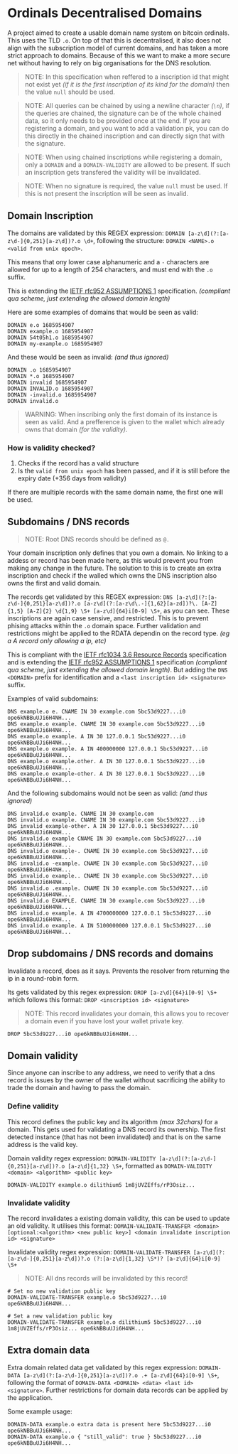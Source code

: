 # Ordinals Decentralised Domains

A project aimed to create a usable domain name system on bitcoin ordinals. This uses the TLD `.o`. On top of that this is decentralised, it also does not align with the subscription model of current domains, and has taken a more strict approach to domains. Because of this we want to make a more secure net without having to rely on big organisations for the DNS resolution.

> NOTE: In this specification when reffered to a inscription id that might not exist yet *(if it is the first inscription of its kind for the domain)* then the value `null` should be used.

> NOTE: All queries can be chained by using a newline character *(`\n`)*, if the queries are chained, the signature can be of the whole chained data, so it only needs to be provided once at the end. If you are registering a domain, and you want to add a validation pk, you can do this directly in the chained inscription and can directly sign that with the signature.

> NOTE: When using chained inscriptions while registering a domain, only a `DOMAIN` and a `DOMAIN-VALIDITY` are allowed to be present. If such an inscription gets transfered the validity will be invalidated.

> NOTE: When no signature is required, the value `null` must be used. If this is not present the inscription will be seen as invalid.

## Domain Inscription

The domains are validated by this REGEX expression: `DOMAIN [a-z\d](?:[a-z\d-]{0,251}[a-z\d])?.o \d+`, following the structure: `DOMAIN <NAME>.o <valid from unix epoch>`.

This means that ony lower case alphanumeric and a `-` characters are allowed for up to a length of 254 characters, and must end with the `.o` suffix.

This is extending the [IETF rfc952 ASSUMPTIONS 1](https://www.ietf.org/rfc/rfc952.txt) specification. *(compliant qua scheme, just extending the allowed domain length)*

Here are some examples of domains that would be seen as valid:
```
DOMAIN e.o 1685954907
DOMAIN example.o 1685954907 
DOMAIN 54t05h1.o 1685954907
DOMAIN my-example.o 1685954907 
```
And these would be seen as invalid: *(and thus ignored)*
```
DOMAIN .o 1685954907 
DOMAIN *.o 1685954907 
DOMAIN invalid 1685954907 
DOMAIN INVALID.o 1685954907 
DOMAIN -invalid.o 1685954907 
DOMAIN invalid.o
```

> WARNING: When inscribing only the first domain of its instance is seen as valid. And a prefference is given to the wallet which already owns that domain *(for the validity)*.

### How is validity checked?

1. Checks if the record has a valid structure
2. Is the `valid from unix epoch` has been passed, and if it is still before the expiry date (+356 days from validity)

If there are multiple records with the same domain name, the first one will be used.

## Subdomains / DNS records

> NOTE: Root DNS records should be defined as `@.`

Your domain inscription only defines that you own a domain. No linking to a addess or record has been made here, as this would prevent you from making any change in the future. The solution to this is to create an extra inscription and check if the walled which owns the DNS inscription also owns the first and valid domain. 

The records get validated by this REGEX expression: `DNS [a-z\d](?:[a-z\d-]{0,251}[a-z\d])?.o [a-z\d](?:[a-z\d\.-]{1,62}[a-zd])?\. [A-Z]{1,5} [A-Z]{2} \d{1,9} \S+ [a-z\d]{64}i[0-9] \S+`, as you can see. These inscriptions are again case sensive, and restricted. This is to prevent phising attacks within the `.o` domain space. Further validation and restrictions might be applied to the RDATA dependin on the record type. *(eg a A record only allowing a ip, etc)*

This is compliant with the [IETF rfc1034 3.6 Resource Records](https://www.ietf.org/rfc/rfc1034.txt) specification and is extending the [IETF rfc952 ASSUMPTIONS 1](https://www.ietf.org/rfc/rfc952.txt) specification *(compliant qua scheme, just extending the allowed domain length)*. But adding the `DNS <DOMAIN>` prefix for identification and a `<last inscription id> <signature>` suffix.

Examples of valid subdomains:
```
DNS example.o e. CNAME IN 30 example.com 5bc53d9227...i0 ope6kNBBuUJi6H4NH...
DNS example.o example. CNAME IN 30 example.com 5bc53d9227...i0 ope6kNBBuUJi6H4NH...
DNS example.o example. A IN 30 127.0.0.1 5bc53d9227...i0 ope6kNBBuUJi6H4NH...
DNS example.o example. A IN 400000000 127.0.0.1 5bc53d9227...i0 ope6kNBBuUJi6H4NH...
DNS example.o example.other. A IN 30 127.0.0.1 5bc53d9227...i0 ope6kNBBuUJi6H4NH...
DNS example.o example-other. A IN 30 127.0.0.1 5bc53d9227...i0 ope6kNBBuUJi6H4NH...
```
And the following subdomains would not be seen as valid: *(and thus ignored)*
```
DNS invalid.o example. CNAME IN 30 example.com
DNS invalid.o example. CNAME IN 30 example.com 5bc53d9227...i0
DNS invalid example-other. A IN 30 127.0.0.1 5bc53d9227...i0 ope6kNBBuUJi6H4NH...
DNS invalid.o example CNAME IN 30 example.com 5bc53d9227...i0 ope6kNBBuUJi6H4NH...
DNS invalid.o example-. CNAME IN 30 example.com 5bc53d9227...i0 ope6kNBBuUJi6H4NH...
DNS invalid.o -example. CNAME IN 30 example.com 5bc53d9227...i0 ope6kNBBuUJi6H4NH...
DNS invalid.o example.. CNAME IN 30 example.com 5bc53d9227...i0 ope6kNBBuUJi6H4NH...
DNS invalid.o .example. CNAME IN 30 example.com 5bc53d9227...i0 ope6kNBBuUJi6H4NH...
DNS invalid.o EXAMPLE. CNAME IN 30 example.com 5bc53d9227...i0 ope6kNBBuUJi6H4NH...
DNS invalid.o example. A IN 4700000000 127.0.0.1 5bc53d9227...i0 ope6kNBBuUJi6H4NH...
DNS invalid.o example. A IN 5100000000 127.0.0.1 5bc53d9227...i0 ope6kNBBuUJi6H4NH...
```

## Drop subdomains / DNS records and domains

Invalidate a record, does as it says. Prevents the resolver from returning the ip in a round-robin form.

Its gets validated by this regex expression: `DROP [a-z\d]{64}i[0-9] \S+` which follows this format: `DROP <inscription id> <signature>`

> NOTE: This record invalidates your domain, this allows you to recover a domain even if you have lost your wallet private key. 

```
DROP 5bc53d9227...i0 ope6kNBBuUJi6H4NH...
```

## Domain validity

Since anyone can inscribe to any address, we need to verify that a dns record is issues by the owner of the wallet without sacrificing the ability to trade the domain and having to pass the domain.  

### Define validity

This record defines the public key and its algorithm *(max 32chars)* for a domain. This gets used for validating a DNS record its ownership. The first detected instance (that has not been invalidated) and that is on the same address is the valid key.

Domain validity regex expression: `DOMAIN-VALIDITY [a-z\d](?:[a-z\d-]{0,251}[a-z\d])?.o [a-z\d]{1,32} \S+`, formatted as `DOMAIN-VALIDITY <domain> <algorithm> <public key>` 

```
DOMAIN-VALIDITY example.o dilithium5 1m8jUVZEffs/rP3Osiz...
```

### Invalidate validity

The record invalidates a existing domain validity, this can be used to update an old validity. It utilises this format: `DOMAIN-VALIDATE-TRANSFER <domain> [optional:<algorithm> <new public key>] <domain invalidate inscription id> <signature>`

Invalidate validity regex expression: `DOMAIN-VALIDATE-TRANSFER [a-z\d](?:[a-z\d-]{0,251}[a-z\d])?.o (?:[a-z\d]{1,32} \S*)? [a-z\d]{64}i[0-9] \S+`

> NOTE: All dns records will be invalidated by this record!

```
# Set no new validation public key
DOMAIN-VALIDATE-TRANSFER example.o 5bc53d9227...i0 ope6kNBBuUJi6H4NH...

# Set a new validation public key
DOMAIN-VALIDATE-TRANSFER example.o dilithium5 5bc53d9227...i0 1m8jUVZEffs/rP3Osiz... ope6kNBBuUJi6H4NH...
```

## Extra domain data

Extra domain related data get validated by this regex expression: `DOMAIN-DATA [a-z\d](?:[a-z\d-]{0,251}[a-z\d])?.o .+ [a-z\d]{64}i[0-9] \S+`, following the format of `DOMAIN-DATA <DOMAIN> <data> <last id> <signature>`. Further restrictions for domain data records can be applied by the application. 

Some example usage:
```
DOMAIN-DATA example.o extra data is present here 5bc53d9227...i0 ope6kNBBuUJi6H4NH...
DOMAIN-DATA example.o { "still_valid": true } 5bc53d9227...i0 ope6kNBBuUJi6H4NH...
```
